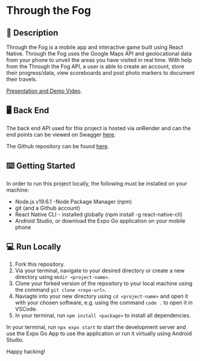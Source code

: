 # Through the Fog
## 📝  Description 

Through the Fog is a mobile app and interactive game built using React Native. Through the Fog uses the Google Maps API and geolocational data from your phone to unveil the areas you have visited in real time. With help from the Through the Fog API, a user is able to create an account, store their progress/data, view scoreboards and post photo markers to document their travels. 

[Presentation and Demo Video](https://user-images.githubusercontent.com/23381975/229468456-36d01223-2820-46d6-86a5-441aef5a1640.mp4).

## 🖥️  Back End 

The back end API used for this project is hosted via onRender and can the end points can be viewed on Swagger [here](https://fog-of-war-auth.onrender.com/api-docs/).

The Github repository can be found [here](https://github.com/leahbanks/BE-through-the-fog).

## ⌨️  Getting Started 

In order to run this project locally, the following must be installed on your machine:

 * Node.js v19.6.1 -Node Package Manager (npm) 
 * git (and a Github account)
 * React Native CLI - installed globally (npm install -g react-native-cli)
 * Android Studio, or download the Expo Go application on your mobile phone

## 💻  Run Locally

1. Fork this repository.
2. Via your terminal, navigate to your desired directory or create a new directory using `mkdir <project-name>`. 
3. Clone your forked version of the repository to your local machine using the command `git clone <repo-url>`.
3. Naviagte into your new directory using `cd <project-name>` and open it with your chosen software, e.g. using the command `code .` to open it in VSCode.
4. In your terminal, run `npm install <package>` to install all dependencies. 

In your terminal, run `npx expo start` to start the development server and use the Expo Go App to use the application or run it virtually using Android Studio.

Happy hacking!

